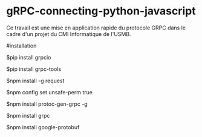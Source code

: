 # gRPC-connecting-python-javascript

Ce travail est une mise en application rapide du protocole GRPC dans le cadre d'un projet du CMI Informatique de l'USMB.

#installation

$pip install grpcio

$pip install grpc-tools

$npm install -g request

$npm config set unsafe-perm true

$npm install protoc-gen-grpc -g

$npm install grpc

$npm install google-protobuf
